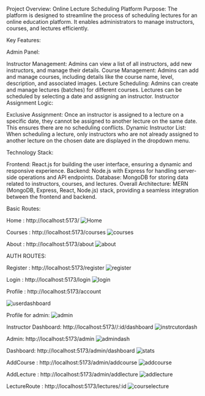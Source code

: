 Project Overview: Online Lecture Scheduling Platform
Purpose:
The platform is designed to streamline the process of scheduling lectures for an online education platform. It enables administrators to manage instructors, courses, and lectures efficiently.

Key Features:

Admin Panel:

Instructor Management: Admins can view a list of all instructors, add new instructors, and manage their details.
Course Management: Admins can add and manage courses, including details like the course name, level, description, and associated images.
Lecture Scheduling: Admins can create and manage lectures (batches) for different courses. Lectures can be scheduled by selecting a date and assigning an instructor.
Instructor Assignment Logic:

Exclusive Assignment: Once an instructor is assigned to a lecture on a specific date, they cannot be assigned to another lecture on the same date. This ensures there are no scheduling conflicts.
Dynamic Instructor List: When scheduling a lecture, only instructors who are not already assigned to another lecture on the chosen date are displayed in the dropdown menu.

Technology Stack:

Frontend: React.js for building the user interface, ensuring a dynamic and responsive experience.
Backend: Node.js with Express for handling server-side operations and API endpoints.
Database: MongoDB for storing data related to instructors, courses, and lectures.
Overall Architecture: MERN (MongoDB, Express, React, Node.js) stack, providing a seamless integration between the frontend and backend.

Basic Routes:

Home : http://localhost:5173/
![Home](https://github.com/user-attachments/assets/e8b7ae1c-9443-4820-b33e-7d6485aa653b)

Courses : http://localhost:5173/courses
![courses](https://github.com/user-attachments/assets/1ad7b61a-d087-45f2-a638-8b2f3ec631cb)

About : http://localhost:5173/about
![about](https://github.com/user-attachments/assets/bce44ef4-6f0c-4d05-8be5-373745618e7d)


AUTH ROUTES:

Register : http://localhost:5173/register
![register](https://github.com/user-attachments/assets/fd00b504-6dc1-4f7e-af5d-49f16d228109)

Login : http://localhost:5173/login
![login](https://github.com/user-attachments/assets/220461f2-70d8-42d7-92b6-39eb8052ac60)

Profile : http://localhost:5173/account

![userdashboard](https://github.com/user-attachments/assets/bf18fb37-bb0a-4014-ac1b-5bbff926c531)

Profile for admin:
![admin](https://github.com/user-attachments/assets/e6cc8eec-50a7-43f8-b84a-30888cb415d3)


Instructor Dashboard: http://localhost:5173//:id/dashboard
![instrcutordash](https://github.com/user-attachments/assets/9eaf9d86-fd08-471c-8bfc-c63ad8a3395a)

Admin: http://localhost:5173/admin
![admindash](https://github.com/user-attachments/assets/49f28539-5209-4673-8cfe-8ab05a4802a4)

Dashboard: http://localhost:5173/admin/dashboard
![stats](https://github.com/user-attachments/assets/03b96315-b3e3-4186-9a93-e93f0827bb41)

AddCourse : http://localhost:5173/admin/addcourse
![addcourse](https://github.com/user-attachments/assets/e80f472f-ba34-4998-a96f-96446a44c589)

AddLecture : http://localhost:5173/admin/addlecture
![addlecture](https://github.com/user-attachments/assets/1f40ed41-013b-4c1f-93f1-6c9a8a3b52c8)


LectureRoute : http://localhost:5173/lectures/:id
![courselecture](https://github.com/user-attachments/assets/70227034-d71c-4e76-89c5-e4ee54d85655)


